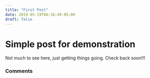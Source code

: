 ```yaml
---
title: "First Post"
date: 2019-05-19T06:16:49-05:00
draft: false
---
```

# Simple post for demonstration

Not much to see here, just getting things going. Check back soon!!!

### Comments
